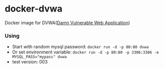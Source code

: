 # docker-dvwa
Docker image for DVWA([Damn Vulnerable Web Application](http://www.dvwa.co.uk/))

### Using

- Start with random mysql password: `docker run -d -p 80:80 dvwa`
- Or set environment variable: `docker run -d -p 80:80 -p 3306:3306 -e MYSQL_PASS="mypass" dvwa`
- test version: 003
